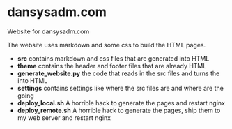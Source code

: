 dansysadm.com
=============

Website for dansysadm.com

The website uses markdown and some css to build the HTML pages.

- __src__ contains markdown and css files that are generated into HTML
- __theme__ contains the header and footer files that are already HTML
- __generate_website.py__ the code that reads in the src files and turns the into HTML
- __settings__ contains settings like where the src files are and where are the going
- __deploy_local.sh__ A horrible hack to generate the pages and restart nginx
- __deploy_remote.sh__ A horrible hack to generate the pages, ship them to my web server and restart nginx
